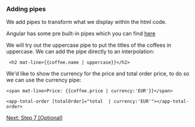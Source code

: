 ### Adding pipes

We add pipes to transform what we display within the html code.

Angular has some pre built-in pipes which you can find <a href="https://angular.io/guide/pipes#built-in-pipes" targer="_blank">here</a>

We will try out the uppercase pipe to put the titles of the coffees in uppercase. We can add the pipe directly to an interpolation:

```
 <h2 mat-line>{{coffee.name | uppercase}}</h2>
```

We'd like to show the currency for the price and total order price, to do so we can use the currency pipe:

```
<span mat-line>Price: {{coffee.price | currency:'EUR'}}</span>
```

```
<app-total-order [totalOrder]="total  | currency:'EUR'"></app-total-order>
```
<a href="https://github.com/anacidre/AngularWorkshop/blob/master/Step%207%20%5BOptional%5D:%20Services.md">Next: Step 7 [Optional]</a>
